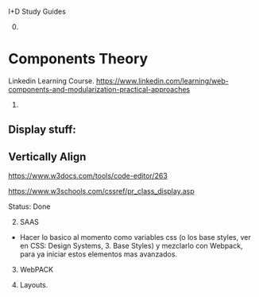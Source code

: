 
I+D Study Guides

0. 
# Components Theory
Linkedin Learning Course.
https://www.linkedin.com/learning/web-components-and-modularization-practical-approaches


1. 
## Display stuff:
## Vertically Align 
https://www.w3docs.com/tools/code-editor/263

https://www.w3schools.com/cssref/pr_class_display.asp

Status: Done




2. SAAS 
- Hacer lo basico al momento como variables css (o los base styles, ver en CSS: Design Systems, 3. Base Styles) y mezclarlo con Webpack, para ya iniciar estos elementos mas avanzados.


3. WebPACK


4. Layouts.

